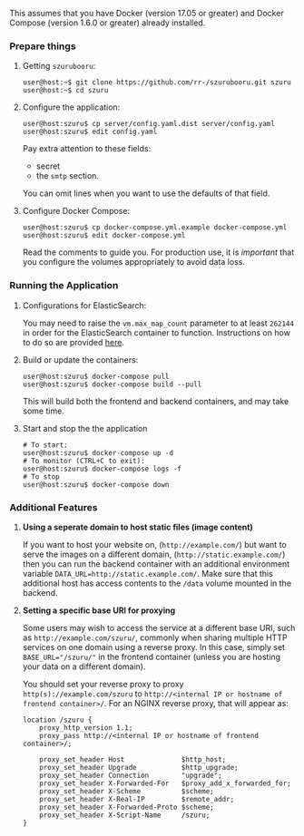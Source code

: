 This assumes that you have Docker (version 17.05 or greater)
and Docker Compose (version 1.6.0 or greater) already installed.

### Prepare things

1. Getting `szurubooru`:

    ```console
    user@host:~$ git clone https://github.com/rr-/szurubooru.git szuru
    user@host:~$ cd szuru
    ```
2. Configure the application:

    ```console
    user@host:szuru$ cp server/config.yaml.dist server/config.yaml
    user@host:szuru$ edit config.yaml
    ```

    Pay extra attention to these fields:

    - secret
    - the `smtp` section.

    You can omit lines when you want to use the defaults of that field.

3. Configure Docker Compose:

    ```console
    user@host:szuru$ cp docker-compose.yml.example docker-compose.yml
    user@host:szuru$ edit docker-compose.yml
    ```

    Read the comments to guide you. For production use, it is *important*
    that you configure the volumes appropriately to avoid data loss.

### Running the Application

1. Configurations for ElasticSearch:

    You may need to raise the `vm.max_map_count`
    parameter to at least `262144` in order for the
    ElasticSearch container to function. Instructions
    on how to do so are provided
    [here](https://www.elastic.co/guide/en/elasticsearch/reference/current/docker.html#docker-cli-run-prod-mode).

2. Build or update the containers:

    ```console
    user@host:szuru$ docker-compose pull
    user@host:szuru$ docker-compose build --pull
    ```

    This will build both the frontend and backend containers, and may take
    some time.

3. Start and stop the the application

    ```console
    # To start:
    user@host:szuru$ docker-compose up -d
    # To monitor (CTRL+C to exit):
    user@host:szuru$ docker-compose logs -f
    # To stop
    user@host:szuru$ docker-compose down
    ```

### Additional Features

1. **Using a seperate domain to host static files (image content)**

    If you want to host your website on, (`http://example.com/`) but want
    to serve the images on a different domain, (`http://static.example.com/`)
    then you can run the backend container with an additional environment
    variable `DATA_URL=http://static.example.com/`. Make sure that this
    additional host has access contents to the `/data` volume mounted in the
    backend.

2. **Setting a specific base URI for proxying**

    Some users may wish to access the service at a different base URI, such
    as `http://example.com/szuru/`, commonly when sharing multiple HTTP
    services on one domain using a reverse proxy. In this case, simply set
    `BASE_URL="/szuru/"` in the frontend container (unless you are hosting your
    data on a different domain).

    You should set your reverse proxy to proxy `http(s)://example.com/szuru` to
    `http://<internal IP or hostname of frontend container>/`. For an NGINX
    reverse proxy, that will appear as:

    ```nginx
    location /szuru {
        proxy_http_version 1.1;
        proxy_pass http://<internal IP or hostname of frontend container>/;

        proxy_set_header Host              $http_host;
        proxy_set_header Upgrade           $http_upgrade;
        proxy_set_header Connection        "upgrade";
        proxy_set_header X-Forwarded-For   $proxy_add_x_forwarded_for;
        proxy_set_header X-Scheme          $scheme;
        proxy_set_header X-Real-IP         $remote_addr;
        proxy_set_header X-Forwarded-Proto $scheme;
        proxy_set_header X-Script-Name     /szuru;
    }
    ```
